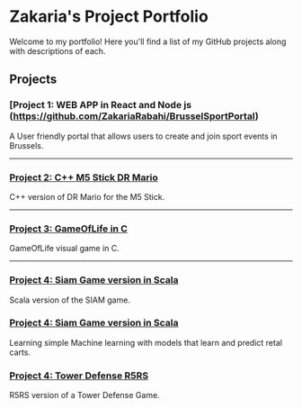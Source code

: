 # Zakaria's Project Portfolio

Welcome to my portfolio! Here you'll find a list of my GitHub projects along with descriptions of each.

## Projects

### [Project 1: WEB APP in React and Node js (https://github.com/ZakariaRabahi/BrusselSportPortal)
A User friendly portal that allows users to create and join sport events in Brussels.

---

### [Project 2: C++ M5 Stick DR Mario](https://github.com/ZakariaRabahi/DRMario)
C++ version of DR Mario for the M5 Stick.

---

### [Project 3: GameOfLife in C](https://github.com/ZakariaRabahi/GameOfLife)
GameOfLife visual game in C.

---

### [Project 4: Siam Game version in Scala](https://github.com/ZakariaRabahi/Scala-Siam-Game)
Scala version of the SIAM game.

### [Project 4: Siam Game version in Scala](https://github.com/ZakariaRabahi/MachineLearning)
Learning simple Machine learning with models that learn and predict retal carts.

### [Project 4: Tower Defense R5RS](https://github.com/ZakariaRabahi/R5RS-Game)
R5RS version of a Tower Defense Game.
